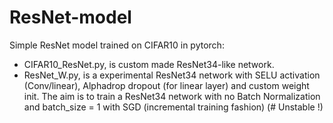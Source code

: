 # ResNet-model
Simple ResNet model trained on CIFAR10 in pytorch:
- CIFAR10_ResNet.py, is custom made ResNet34-like network.
- ResNet_W.py, is a experimental ResNet34 network with SELU activation (Conv/linear), Alphadrop dropout (for linear layer) and custom weight init. The aim is to train a ResNet34 network with no Batch Normalization and batch_size = 1 with SGD (incremental training fashion) (# Unstable !)
